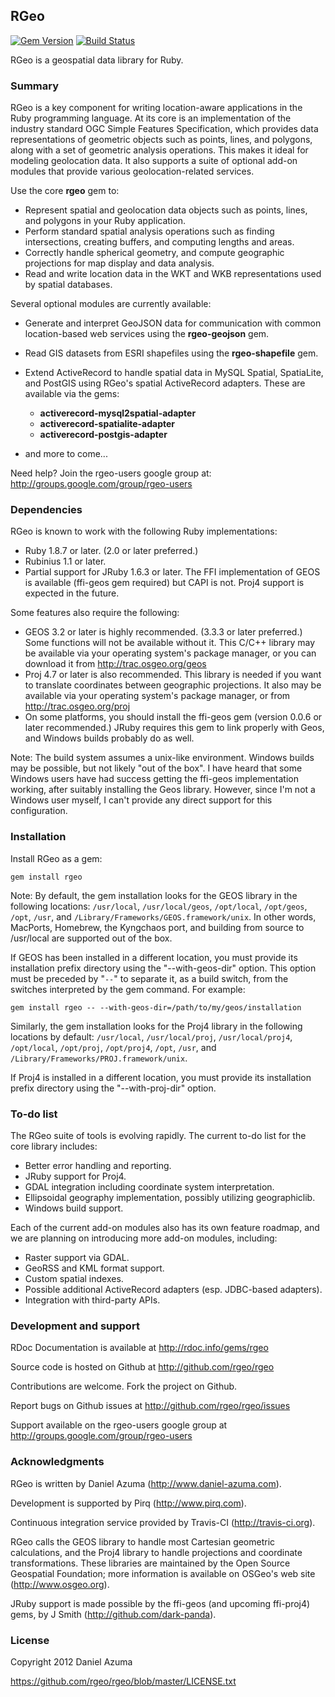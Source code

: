 ## RGeo

[![Gem Version](https://badge.fury.io/rb/rgeo.svg)](http://badge.fury.io/rb/rgeo)
[![Build Status](https://travis-ci.org/rgeo/rgeo.svg?branch=master)](https://travis-ci.org/rgeo/rgeo)

RGeo is a geospatial data library for Ruby.

### Summary

RGeo is a key component for writing location-aware applications in the Ruby
programming language. At its core is an implementation of the industry
standard OGC Simple Features Specification, which provides data
representations of geometric objects such as points, lines, and polygons,
along with a set of geometric analysis operations. This makes it ideal for
modeling geolocation data. It also supports a suite of optional add-on modules
that provide various geolocation-related services.

Use the core **rgeo** gem to:

*   Represent spatial and geolocation data objects such as points, lines, and
    polygons in your Ruby application.
*   Perform standard spatial analysis operations such as finding
    intersections, creating buffers, and computing lengths and areas.
*   Correctly handle spherical geometry, and compute geographic projections
    for map display and data analysis.
*   Read and write location data in the WKT and WKB representations used by
    spatial databases.


Several optional modules are currently available:

*   Generate and interpret GeoJSON data for communication with common
    location-based web services using the **rgeo-geojson** gem.
*   Read GIS datasets from ESRI shapefiles using the **rgeo-shapefile** gem.
*   Extend ActiveRecord to handle spatial data in MySQL Spatial, SpatiaLite,
    and PostGIS using RGeo's spatial ActiveRecord adapters. These are
    available via the gems:
    *   **activerecord-mysql2spatial-adapter**
    *   **activerecord-spatialite-adapter**
    *   **activerecord-postgis-adapter**

*   and more to come...


Need help? Join the rgeo-users google group at:
http://groups.google.com/group/rgeo-users

### Dependencies

RGeo is known to work with the following Ruby implementations:

*   Ruby 1.8.7 or later. (2.0 or later preferred.)
*   Rubinius 1.1 or later.
*   Partial support for JRuby 1.6.3 or later. The FFI implementation of GEOS
    is available (ffi-geos gem required) but CAPI is not. Proj4 support is
    expected in the future.


Some features also require the following:

*   GEOS 3.2 or later is highly recommended. (3.3.3 or later preferred.) Some
    functions will not be available without it. This C/C++ library may be
    available via your operating system's package manager, or you can download
    it from http://trac.osgeo.org/geos
*   Proj 4.7 or later is also recommended. This library is needed if you want
    to translate coordinates between geographic projections. It also may be
    available via your operating system's package manager, or from
    http://trac.osgeo.org/proj
*   On some platforms, you should install the ffi-geos gem (version 0.0.6 or
    later recommended.) JRuby requires this gem to link properly with Geos,
    and Windows builds probably do as well.


Note: The build system assumes a unix-like environment. Windows builds may be
possible, but not likely "out of the box". I have heard that some Windows
users have had success getting the ffi-geos implementation working, after
suitably installing the Geos library. However, since I'm not a Windows user
myself, I can't provide any direct support for this configuration.

### Installation

Install RGeo as a gem:

    gem install rgeo

Note: By default, the gem installation looks for the GEOS library in the
following locations: `/usr/local`, `/usr/local/geos`, `/opt/local`,
`/opt/geos`, `/opt`, `/usr`, and `/Library/Frameworks/GEOS.framework/unix`. In
other words, MacPorts, Homebrew, the Kyngchaos port, and building from source
to /usr/local are supported out of the box.

If GEOS has been installed in a different location, you must provide its
installation prefix directory using the "--with-geos-dir" option. This option
must be preceded by "`--`" to separate it, as a build switch, from the
switches interpreted by the gem command. For example:

    gem install rgeo -- --with-geos-dir=/path/to/my/geos/installation

Similarly, the gem installation looks for the Proj4 library in the following
locations by default: `/usr/local`, `/usr/local/proj`, `/usr/local/proj4`,
`/opt/local`, `/opt/proj`, `/opt/proj4`, `/opt`, `/usr`, and
`/Library/Frameworks/PROJ.framework/unix`.

If Proj4 is installed in a different location, you must provide its
installation prefix directory using the "--with-proj-dir" option.

### To-do list

The RGeo suite of tools is evolving rapidly. The current to-do list for the
core library includes:

*   Better error handling and reporting.
*   JRuby support for Proj4.
*   GDAL integration including coordinate system interpretation.
*   Ellipsoidal geography implementation, possibly utilizing geographiclib.
*   Windows build support.


Each of the current add-on modules also has its own feature roadmap, and we
are planning on introducing more add-on modules, including:

*   Raster support via GDAL.
*   GeoRSS and KML format support.
*   Custom spatial indexes.
*   Possible additional ActiveRecord adapters (esp. JDBC-based adapters).
*   Integration with third-party APIs.


### Development and support

RDoc Documentation is available at http://rdoc.info/gems/rgeo

Source code is hosted on Github at http://github.com/rgeo/rgeo

Contributions are welcome. Fork the project on Github.

Report bugs on Github issues at http://github.com/rgeo/rgeo/issues

Support available on the rgeo-users google group at
http://groups.google.com/group/rgeo-users

### Acknowledgments

RGeo is written by Daniel Azuma (http://www.daniel-azuma.com).

Development is supported by Pirq (http://www.pirq.com).

Continuous integration service provided by Travis-CI (http://travis-ci.org).

RGeo calls the GEOS library to handle most Cartesian geometric calculations,
and the Proj4 library to handle projections and coordinate transformations.
These libraries are maintained by the Open Source Geospatial Foundation; more
information is available on OSGeo's web site (http://www.osgeo.org).

JRuby support is made possible by the ffi-geos (and upcoming ffi-proj4) gems,
by J Smith (http://github.com/dark-panda).

### License

Copyright 2012 Daniel Azuma

https://github.com/rgeo/rgeo/blob/master/LICENSE.txt
